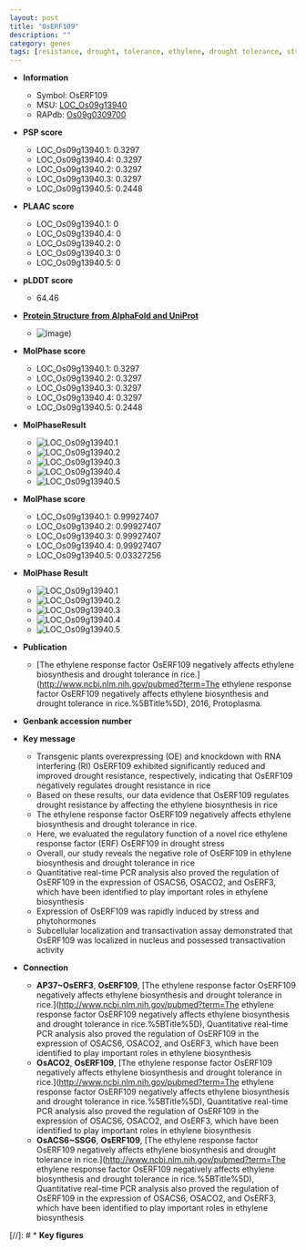 ```yaml
---
layout: post
title: "OsERF109"
description: ""
category: genes
tags: [resistance, drought, tolerance, ethylene, drought tolerance, stress, nucleus, drought resistance, drought stress, ethylene response]
---
```


* **Information**  
    + Symbol: OsERF109  
    + MSU: [LOC_Os09g13940](http://rice.plantbiology.msu.edu/cgi-bin/ORF_infopage.cgi?orf=LOC_Os09g13940)  
    + RAPdb: [Os09g0309700](http://rapdb.dna.affrc.go.jp/viewer/gbrowse_details/irgsp1?name=Os09g0309700)  

* **PSP score**  
    + LOC_Os09g13940.1: 0.3297 
    + LOC_Os09g13940.4: 0.3297 
    + LOC_Os09g13940.2: 0.3297 
    + LOC_Os09g13940.3: 0.3297 
    + LOC_Os09g13940.5: 0.2448 

* **PLAAC score**  
    + LOC_Os09g13940.1: 0 
    + LOC_Os09g13940.4: 0 
    + LOC_Os09g13940.2: 0 
    + LOC_Os09g13940.3: 0 
    + LOC_Os09g13940.5: 0 

* **pLDDT score**
    + 64.46

* **[Protein Structure from AlphaFold and UniProt](https://www.uniprot.org/uniprotkb/Q0J2R6/entry#structure)**
    + ![image](https://ricepsp.github.io/images/Q0/AF-Q0J2R6-F1.png))

* **MolPhase score**
    + LOC_Os09g13940.1: 0.3297
    + LOC_Os09g13940.2: 0.3297
    + LOC_Os09g13940.3: 0.3297
    + LOC_Os09g13940.4: 0.3297
    + LOC_Os09g13940.5: 0.2448

* **MolPhaseResult**
    + ![LOC_Os09g13940.1](https://ricepsp.github.io/pictures/LOC_Os09g/LOC_Os09g13940.1.png)
    + ![LOC_Os09g13940.2](https://ricepsp.github.io/pictures/LOC_Os09g/LOC_Os09g13940.2.png)
    + ![LOC_Os09g13940.3](https://ricepsp.github.io/pictures/LOC_Os09g/LOC_Os09g13940.3.png)
    + ![LOC_Os09g13940.4](https://ricepsp.github.io/pictures/LOC_Os09g/LOC_Os09g13940.4.png)
    + ![LOC_Os09g13940.5](https://ricepsp.github.io/pictures/LOC_Os09g/LOC_Os09g13940.5.png)

* **MolPhase score**
    + LOC_Os09g13940.1: 0.99927407
    + LOC_Os09g13940.2: 0.99927407
    + LOC_Os09g13940.3: 0.99927407
    + LOC_Os09g13940.4: 0.99927407
    + LOC_Os09g13940.5: 0.03327256

* **MolPhase Result**
    + ![LOC_Os09g13940.1](https://304243504.github.io/Pictures/LOC_Os09g/LOC_Os09g13940.1.png)
    + ![LOC_Os09g13940.2](https://304243504.github.io/Pictures/LOC_Os09g/LOC_Os09g13940.2.png)
    + ![LOC_Os09g13940.3](https://304243504.github.io/Pictures/LOC_Os09g/LOC_Os09g13940.3.png)
    + ![LOC_Os09g13940.4](https://304243504.github.io/Pictures/LOC_Os09g/LOC_Os09g13940.4.png)
    + ![LOC_Os09g13940.5](https://304243504.github.io/Pictures/LOC_Os09g/LOC_Os09g13940.5.png)

* **Publication**  
    + [The ethylene response factor OsERF109 negatively affects ethylene biosynthesis and drought tolerance in rice.](http://www.ncbi.nlm.nih.gov/pubmed?term=The ethylene response factor OsERF109 negatively affects ethylene biosynthesis and drought tolerance in rice.%5BTitle%5D), 2016, Protoplasma.

* **Genbank accession number**  

* **Key message**  
    + Transgenic plants overexpressing (OE) and knockdown with RNA interfering (RI) OsERF109 exhibited significantly reduced and improved drought resistance, respectively, indicating that OsERF109 negatively regulates drought resistance in rice
    + Based on these results, our data evidence that OsERF109 regulates drought resistance by affecting the ethylene biosynthesis in rice
    + The ethylene response factor OsERF109 negatively affects ethylene biosynthesis and drought tolerance in rice.
    + Here, we evaluated the regulatory function of a novel rice ethylene response factor (ERF) OsERF109 in drought stress
    + Overall, our study reveals the negative role of OsERF109 in ethylene biosynthesis and drought tolerance in rice
    + Quantitative real-time PCR analysis also proved the regulation of OsERF109 in the expression of OSACS6, OSACO2, and OsERF3, which have been identified to play important roles in ethylene biosynthesis
    + Expression of OsERF109 was rapidly induced by stress and phytohormones
    + Subcellular localization and transactivation assay demonstrated that OsERF109 was localized in nucleus and possessed transactivation activity

* **Connection**  
    + __AP37~OsERF3__, __OsERF109__, [The ethylene response factor OsERF109 negatively affects ethylene biosynthesis and drought tolerance in rice.](http://www.ncbi.nlm.nih.gov/pubmed?term=The ethylene response factor OsERF109 negatively affects ethylene biosynthesis and drought tolerance in rice.%5BTitle%5D), Quantitative real-time PCR analysis also proved the regulation of OsERF109 in the expression of OSACS6, OSACO2, and OsERF3, which have been identified to play important roles in ethylene biosynthesis
    + __OsACO2__, __OsERF109__, [The ethylene response factor OsERF109 negatively affects ethylene biosynthesis and drought tolerance in rice.](http://www.ncbi.nlm.nih.gov/pubmed?term=The ethylene response factor OsERF109 negatively affects ethylene biosynthesis and drought tolerance in rice.%5BTitle%5D), Quantitative real-time PCR analysis also proved the regulation of OsERF109 in the expression of OSACS6, OSACO2, and OsERF3, which have been identified to play important roles in ethylene biosynthesis
    + __OsACS6~SSG6__, __OsERF109__, [The ethylene response factor OsERF109 negatively affects ethylene biosynthesis and drought tolerance in rice.](http://www.ncbi.nlm.nih.gov/pubmed?term=The ethylene response factor OsERF109 negatively affects ethylene biosynthesis and drought tolerance in rice.%5BTitle%5D), Quantitative real-time PCR analysis also proved the regulation of OsERF109 in the expression of OSACS6, OSACO2, and OsERF3, which have been identified to play important roles in ethylene biosynthesis

[//]: # * **Key figures**  


